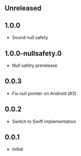 ## Unreleased

## 1.0.0

* Sound null safety

## 1.0.0-nullsafety.0

* Null safety prerelease

## 0.0.3

* Fix null pointer on Android (#3)

## 0.0.2

* Switch to Swift implementation

## 0.0.1

* Initial

